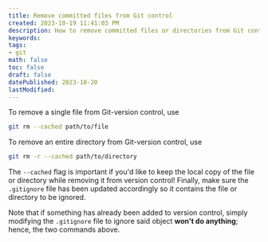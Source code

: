 ```yaml
---
title: Remove committed files from Git control
created: 2023-10-19 11:41:03 PM
description: How to remove committed files or directories from Git control.
keywords: 
tags: 
- git
math: false
toc: false
draft: false
datePublished: 2023-10-20
lastModified:
---
```


To remove a single file from Git-version control, use

```bash
git rm --cached path/to/file
```

To remove an entire directory from Git-version control, use

```bash
git rm -r --cached path/to/directory
```

The `--cached` flag is important if you'd like to keep the local copy of the file or directory while removing it from version control! Finally, make sure the `.gitignore` file has been updated accordingly so it contains the file or directory to be ignored.

Note that if something has already been added to version control, simply modifying the `.gitignore` file to ignore said object **won't do anything**; hence, the two commands above.
